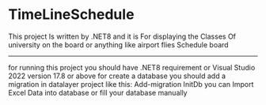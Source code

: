 # TimeLineSchedule
This project Is written by .NET8 and it is For displaying the Classes Of university on the board or anything like airport flies Schedule board
********
for running this project you should have .NET8 requirement or Visual Studio 2022 version 17.8 or above
for create a database you should add a migration in datalayer project like this: Add-migration InitDb
you can Import Excel Data into database or fill your database manually 

